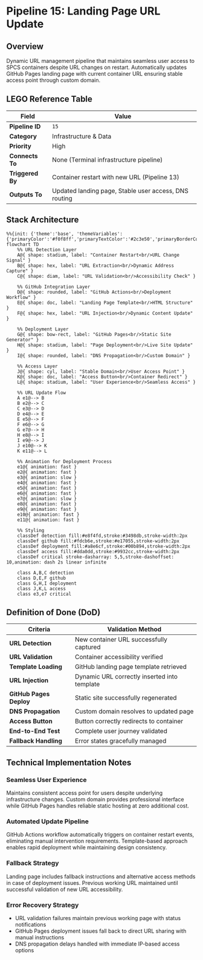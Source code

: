 # Pipeline 15: Landing Page URL Update

## Overview
Dynamic URL management pipeline that maintains seamless user access to SPCS containers despite URL changes on restart. Automatically updates GitHub Pages landing page with current container URL ensuring stable access point through custom domain.

## LEGO Reference Table

| **Field** | **Value** |
|-----------|-----------|
| **Pipeline ID** | `15` |
| **Category** | Infrastructure & Data |
| **Priority** | High |
| **Connects To** | None (Terminal infrastructure pipeline) |
| **Triggered By** | Container restart with new URL (Pipeline 13) |
| **Outputs To** | Updated landing page, Stable user access, DNS routing |

## Stack Architecture

```mermaid
%%{init: {'theme':'base', 'themeVariables': {'primaryColor':'#f0f8ff','primaryTextColor':'#2c3e50','primaryBorderColor':'#3498db','lineColor':'#2980b9','secondaryColor':'#e8f4fd','tertiaryColor':'#d5e8f3','background':'#ffffff','mainBkg':'#f0f8ff','secondBkg':'#e1f0ff','tertiaryBkg':'#d1e7ff'}}}%%
flowchart TD
    %% URL Detection Layer
    A@{ shape: stadium, label: "Container Restart<br/>URL Change Signal" }
    B@{ shape: hex, label: "URL Extraction<br/>Dynamic Address Capture" }
    C@{ shape: diam, label: "URL Validation<br/>Accessibility Check" }
    
    %% GitHub Integration Layer
    D@{ shape: rounded, label: "GitHub Actions<br/>Deployment Workflow" }
    E@{ shape: doc, label: "Landing Page Template<br/>HTML Structure" }
    F@{ shape: hex, label: "URL Injection<br/>Dynamic Content Update" }
    
    %% Deployment Layer
    G@{ shape: bow-rect, label: "GitHub Pages<br/>Static Site Generator" }
    H@{ shape: stadium, label: "Page Deployment<br/>Live Site Update" }
    I@{ shape: rounded, label: "DNS Propagation<br/>Custom Domain" }
    
    %% Access Layer
    J@{ shape: cyl, label: "Stable Domain<br/>User Access Point" }
    K@{ shape: doc, label: "Access Button<br/>Container Redirect" }
    L@{ shape: stadium, label: "User Experience<br/>Seamless Access" }
    
    %% URL Update Flow
    A e1@--> B
    B e2@--> C
    C e3@--> D
    D e4@--> E
    E e5@--> F
    F e6@--> G
    G e7@--> H
    H e8@--> I
    I e9@--> J
    J e10@--> K
    K e11@--> L
    
    %% Animation for Deployment Process
    e1@{ animation: fast }
    e2@{ animation: fast }
    e3@{ animation: slow }
    e4@{ animation: fast }
    e5@{ animation: fast }
    e6@{ animation: fast }
    e7@{ animation: slow }
    e8@{ animation: fast }
    e9@{ animation: fast }
    e10@{ animation: fast }
    e11@{ animation: fast }
    
    %% Styling
    classDef detection fill:#e8f4fd,stroke:#3498db,stroke-width:2px
    classDef github fill:#fdcb6e,stroke:#e17055,stroke-width:2px
    classDef deployment fill:#a8e6cf,stroke:#00b894,stroke-width:2px
    classDef access fill:#dda0dd,stroke:#9932cc,stroke-width:2px
    classDef critical stroke-dasharray: 5,5,stroke-dashoffset: 10,animation: dash 2s linear infinite
    
    class A,B,C detection
    class D,E,F github
    class G,H,I deployment
    class J,K,L access
    class e3,e7 critical
```

## Definition of Done (DoD)

| **Criteria** | **Validation Method** |
|--------------|----------------------|
| **URL Detection** | New container URL successfully captured |
| **URL Validation** | Container accessibility verified |
| **Template Loading** | GitHub landing page template retrieved |
| **URL Injection** | Dynamic URL correctly inserted into template |
| **GitHub Pages Deploy** | Static site successfully regenerated |
| **DNS Propagation** | Custom domain resolves to updated page |
| **Access Button** | Button correctly redirects to container |
| **End-to-End Test** | Complete user journey validated |
| **Fallback Handling** | Error states gracefully managed |

## Technical Implementation Notes

### Seamless User Experience
Maintains consistent access point for users despite underlying infrastructure changes. Custom domain provides professional interface while GitHub Pages handles reliable static hosting at zero additional cost.

### Automated Update Pipeline
GitHub Actions workflow automatically triggers on container restart events, eliminating manual intervention requirements. Template-based approach enables rapid deployment while maintaining design consistency.

### Fallback Strategy
Landing page includes fallback instructions and alternative access methods in case of deployment issues. Previous working URL maintained until successful validation of new URL accessibility.

### Error Recovery Strategy
- URL validation failures maintain previous working page with status notifications
- GitHub Pages deployment issues fall back to direct URL sharing with manual instructions
- DNS propagation delays handled with immediate IP-based access options
